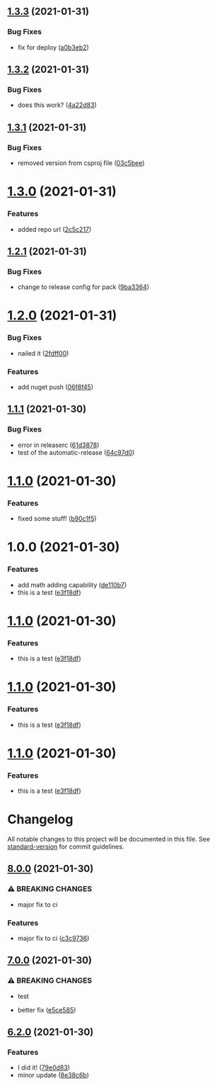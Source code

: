 ## [1.3.3](https://github.com/AndrewTriesToCode/GithubActionsSandbox/compare/v1.3.2...v1.3.3) (2021-01-31)


### Bug Fixes

* fix for deploy ([a0b3eb2](https://github.com/AndrewTriesToCode/GithubActionsSandbox/commit/a0b3eb241ce5363a558a35d92fe8292c82b3ab2f))

## [1.3.2](https://github.com/AndrewTriesToCode/GithubActionsSandbox/compare/v1.3.1...v1.3.2) (2021-01-31)


### Bug Fixes

* does this work? ([4a22d83](https://github.com/AndrewTriesToCode/GithubActionsSandbox/commit/4a22d83ca4a8994f1c74485663eb2c699a51507e))

## [1.3.1](https://github.com/AndrewTriesToCode/GithubActionsSandbox/compare/v1.3.0...v1.3.1) (2021-01-31)


### Bug Fixes

* removed version from csproj file ([03c5bee](https://github.com/AndrewTriesToCode/GithubActionsSandbox/commit/03c5bee00da20b93f7b15a93abf8e7ec3dadf80f))

# [1.3.0](https://github.com/AndrewTriesToCode/GithubActionsSandbox/compare/v1.2.1...v1.3.0) (2021-01-31)


### Features

* added repo url ([2c5c217](https://github.com/AndrewTriesToCode/GithubActionsSandbox/commit/2c5c2178570e8410306a85adb14304224bf82fdf))

## [1.2.1](https://github.com/AndrewTriesToCode/GithubActionsSandbox/compare/v1.2.0...v1.2.1) (2021-01-31)


### Bug Fixes

* change to release config for pack ([9ba3364](https://github.com/AndrewTriesToCode/GithubActionsSandbox/commit/9ba33640f68777968beb895bdebcdc9c87bd7ef8))

# [1.2.0](https://github.com/AndrewTriesToCode/GithubActionsSandbox/compare/v1.1.1...v1.2.0) (2021-01-31)


### Bug Fixes

* nailed it ([2fdff00](https://github.com/AndrewTriesToCode/GithubActionsSandbox/commit/2fdff00b4badf37cd726e07ba6a66d5212d50c28))


### Features

* add nuget push ([06f8f45](https://github.com/AndrewTriesToCode/GithubActionsSandbox/commit/06f8f4577c21608f4c8ece7847c0ab346a6268d3))

## [1.1.1](https://github.com/AndrewTriesToCode/GithubActionsSandbox/compare/v1.1.0...v1.1.1) (2021-01-30)


### Bug Fixes

* error in releaserc ([61d3878](https://github.com/AndrewTriesToCode/GithubActionsSandbox/commit/61d3878f6b9d021275da17b026f466d715652580))
* test of the automatic-release ([64c97d0](https://github.com/AndrewTriesToCode/GithubActionsSandbox/commit/64c97d01f7fbc4b4d6654bf6f8935a3011dae2b4))

# [1.1.0](https://github.com/AndrewTriesToCode/GithubActionsSandbox/compare/v1.0.0...v1.1.0) (2021-01-30)


### Features

* fixed some stuff! ([b90c1f5](https://github.com/AndrewTriesToCode/GithubActionsSandbox/commit/b90c1f595b38252d4c643ac2b41e1b6df6d50e8f))

# 1.0.0 (2021-01-30)


### Features

* add math adding capability ([de110b7](https://github.com/AndrewTriesToCode/GithubActionsSandbox/commit/de110b76906d88aa15b5b8a0bc86993d79abffd7))
* this is a test ([e3f18df](https://github.com/AndrewTriesToCode/GithubActionsSandbox/commit/e3f18df300a83bdea400218ee8ceae5a851c1f84))

# [1.1.0](https://github.com/AndrewTriesToCode/GithubActionsSandbox/compare/v1.0.0...v1.1.0) (2021-01-30)


### Features

* this is a test ([e3f18df](https://github.com/AndrewTriesToCode/GithubActionsSandbox/commit/e3f18df300a83bdea400218ee8ceae5a851c1f84))

# [1.1.0](https://github.com/AndrewTriesToCode/GithubActionsSandbox/compare/v1.0.0...v1.1.0) (2021-01-30)


### Features

* this is a test ([e3f18df](https://github.com/AndrewTriesToCode/GithubActionsSandbox/commit/e3f18df300a83bdea400218ee8ceae5a851c1f84))

# [1.1.0](https://github.com/AndrewTriesToCode/GithubActionsSandbox/compare/v1.0.0...v1.1.0) (2021-01-30)


### Features

* this is a test ([e3f18df](https://github.com/AndrewTriesToCode/GithubActionsSandbox/commit/e3f18df300a83bdea400218ee8ceae5a851c1f84))

# Changelog

All notable changes to this project will be documented in this file. See [standard-version](https://github.com/conventional-changelog/standard-version) for commit guidelines.

## [8.0.0](https://github.com/AndrewTriesToCode/GithubActionsSandbox/compare/v7.0.0...v8.0.0) (2021-01-30)


### ⚠ BREAKING CHANGES

* major fix to ci

### Features

* major fix to ci ([c3c9736](https://github.com/AndrewTriesToCode/GithubActionsSandbox/commit/c3c9736b6311958ed7ec7b501f69e976f94268a1))

## [7.0.0](https://github.com/AndrewTriesToCode/GithubActionsSandbox/compare/v6.2.0...v7.0.0) (2021-01-30)


### ⚠ BREAKING CHANGES

* test

* better fix ([e5ce585](https://github.com/AndrewTriesToCode/GithubActionsSandbox/commit/e5ce58548e30779d32643044f71117dcd99626a7))

## [6.2.0](https://github.com/AndrewTriesToCode/GithubActionsSandbox/compare/v1.0.0...v6.2.0) (2021-01-30)


### Features

* I did it! ([79e0d83](https://github.com/AndrewTriesToCode/GithubActionsSandbox/commit/79e0d83dfb84f7430361efff708f6e1dba712d20))
* minor update ([8e38c6b](https://github.com/AndrewTriesToCode/GithubActionsSandbox/commit/8e38c6be978977287999627b408ce49af314b8f7))
